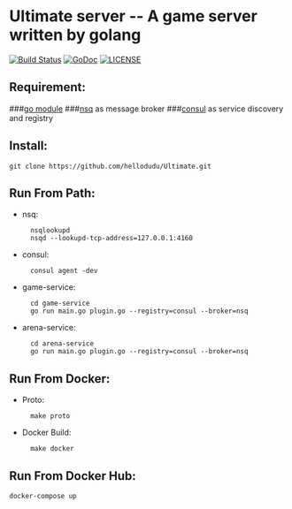
# Ultimate server -- A game server written by golang

[![Build Status](https://travis-ci.com/hellodudu/Ultimate.svg?branch=master)](https://travis-ci.com/hellodudu/Ultimate)
[![GoDoc](https://godoc.org/github.com/hellodudu/Ultimate?status.svg)](https://godoc.org/github.com/hellodudu/Ultimate)
[![LICENSE](https://img.shields.io/badge/license-NPL%20(The%20996%20Prohibited%20License)-blue.svg)](https://github.com/996icu/996.ICU/blob/master/LICENSE)

## Requirement:

###[go module](https://github.com/golang/go/wiki/Modules)
###[nsq](https://nsq.io) as message broker
###[consul](https://www.consul.io) as service discovery and registry


## Install:

	git clone https://github.com/hellodudu/Ultimate.git

## Run From Path:

* nsq:

        nsqlookupd
        nsqd --lookupd-tcp-address=127.0.0.1:4160

* consul:

        consul agent -dev

* game-service:

        cd game-service
        go run main.go plugin.go --registry=consul --broker=nsq

* arena-service:

        cd arena-service
        go run main.go plugin.go --registry=consul --broker=nsq

## Run From Docker:

* Proto: 

		make proto

* Docker Build:
    
	    make docker


## Run From Docker Hub:

	docker-compose up
